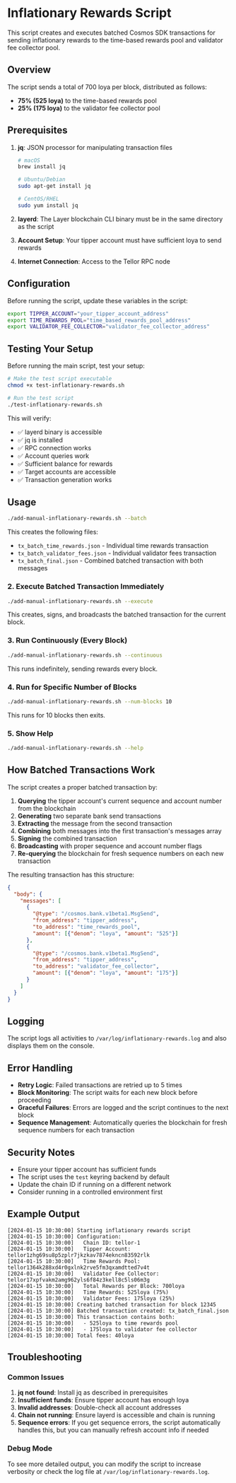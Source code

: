 # Inflationary Rewards Script

This script creates and executes batched Cosmos SDK transactions for sending inflationary rewards to the time-based rewards pool and validator fee collector pool.

## Overview

The script sends a total of 700 loya per block, distributed as follows:
- **75% (525 loya)** to the time-based rewards pool
- **25% (175 loya)** to the validator fee collector pool

## Prerequisites

1. **jq**: JSON processor for manipulating transaction files
   ```bash
   # macOS
   brew install jq
   
   # Ubuntu/Debian
   sudo apt-get install jq
   
   # CentOS/RHEL
   sudo yum install jq
   ```

2. **layerd**: The Layer blockchain CLI binary must be in the same directory as the script

3. **Account Setup**: Your tipper account must have sufficient loya to send rewards

4. **Internet Connection**: Access to the Tellor RPC node

## Configuration

Before running the script, update these variables in the script:

```bash
export TIPPER_ACCOUNT="your_tipper_account_address"
export TIME_REWARDS_POOL="time_based_rewards_pool_address"
export VALIDATOR_FEE_COLLECTOR="validator_fee_collector_address"
```

## Testing Your Setup

Before running the main script, test your setup:

```bash
# Make the test script executable
chmod +x test-inflationary-rewards.sh

# Run the test script
./test-inflationary-rewards.sh
```

This will verify:
- ✅ layerd binary is accessible
- ✅ jq is installed
- ✅ RPC connection works
- ✅ Account queries work
- ✅ Sufficient balance for rewards
- ✅ Target accounts are accessible
- ✅ Transaction generation works

## Usage

```bash
./add-manual-inflationary-rewards.sh --batch
```

This creates the following files:
- `tx_batch_time_rewards.json` - Individual time rewards transaction
- `tx_batch_validator_fees.json` - Individual validator fees transaction  
- `tx_batch_final.json` - Combined batched transaction with both messages

### 2. Execute Batched Transaction Immediately

```bash
./add-manual-inflationary-rewards.sh --execute
```

This creates, signs, and broadcasts the batched transaction for the current block.

### 3. Run Continuously (Every Block)

```bash
./add-manual-inflationary-rewards.sh --continuous
```

This runs indefinitely, sending rewards every block.

### 4. Run for Specific Number of Blocks

```bash
./add-manual-inflationary-rewards.sh --num-blocks 10
```

This runs for 10 blocks then exits.

### 5. Show Help

```bash
./add-manual-inflationary-rewards.sh --help
```

## How Batched Transactions Work

The script creates a proper batched transaction by:

1. **Querying** the tipper account's current sequence and account number from the blockchain
2. **Generating** two separate bank send transactions
3. **Extracting** the message from the second transaction
4. **Combining** both messages into the first transaction's messages array
5. **Signing** the combined transaction
6. **Broadcasting** with proper sequence and account number flags
7. **Re-querying** the blockchain for fresh sequence numbers on each new transaction

The resulting transaction has this structure:
```json
{
  "body": {
    "messages": [
      {
        "@type": "/cosmos.bank.v1beta1.MsgSend",
        "from_address": "tipper_address",
        "to_address": "time_rewards_pool",
        "amount": [{"denom": "loya", "amount": "525"}]
      },
      {
        "@type": "/cosmos.bank.v1beta1.MsgSend", 
        "from_address": "tipper_address",
        "to_address": "validator_fee_collector",
        "amount": [{"denom": "loya", "amount": "175"}]
      }
    ]
  }
}
```

## Logging

The script logs all activities to `/var/log/inflationary-rewards.log` and also displays them on the console.

## Error Handling

- **Retry Logic**: Failed transactions are retried up to 5 times
- **Block Monitoring**: The script waits for each new block before proceeding
- **Graceful Failures**: Errors are logged and the script continues to the next block
- **Sequence Management**: Automatically queries the blockchain for fresh sequence numbers for each transaction

## Security Notes

- Ensure your tipper account has sufficient funds
- The script uses the `test` keyring backend by default
- Update the chain ID if running on a different network
- Consider running in a controlled environment first

## Example Output

```
[2024-01-15 10:30:00] Starting inflationary rewards script
[2024-01-15 10:30:00] Configuration:
[2024-01-15 10:30:00]   Chain ID: tellor-1
[2024-01-15 10:30:00]   Tipper Account: tellor1zhg69su8p5zplr7jkzkav7874ekncn83592rlk
[2024-01-15 10:30:00]   Time Rewards Pool: tellor1364k288xd4r0gxlnk2rve5fm3qxamdtted7v4t
[2024-01-15 10:30:00]   Validator Fee Collector: tellor17xpfvakm2amg962yls6f84z3kell8c5ls06m3g
[2024-01-15 10:30:00]   Total Rewards per Block: 700loya
[2024-01-15 10:30:00]   Time Rewards: 525loya (75%)
[2024-01-15 10:30:00]   Validator Fees: 175loya (25%)
[2024-01-15 10:30:00] Creating batched transaction for block 12345
[2024-01-15 10:30:00] Batched transaction created: tx_batch_final.json
[2024-01-15 10:30:00] This transaction contains both:
[2024-01-15 10:30:00]   - 525loya to time rewards pool
[2024-01-15 10:30:00]   - 175loya to validator fee collector
[2024-01-15 10:30:00] Total fees: 40loya
```

## Troubleshooting

### Common Issues

1. **jq not found**: Install jq as described in prerequisites
2. **Insufficient funds**: Ensure tipper account has enough loya
3. **Invalid addresses**: Double-check all account addresses
4. **Chain not running**: Ensure layerd is accessible and chain is running
5. **Sequence errors**: If you get sequence errors, the script automatically handles this, but you can manually refresh account info if needed

### Debug Mode

To see more detailed output, you can modify the script to increase verbosity or check the log file at `/var/log/inflationary-rewards.log`.
